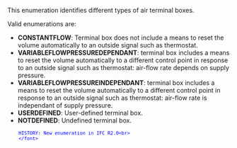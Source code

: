 ﻿This enumeration identifies different types of air terminal boxes.

Valid enumerations are:

* **CONSTANTFLOW**: Terminal box does not include a means to reset the volume automatically to an outside signal such as thermostat.
* **VARIABLEFLOWPRESSUREDEPENDANT**: terminal box includes a means to reset the volume automatically to a different control point in response to an outside signal such as thermostat: air-flow rate depends on supply pressure.
* **VARIABLEFLOWPRESSUREINDEPENDANT**: terminal box includes a means to reset the volume automatically to a different control point in response to an outside signal such as thermostat: air-flow rate is independant of supply pressure.
* **USERDEFINED**: User-defined terminal box.
* **NOTDEFINED**: Undefined terminal box.

> <font color="#0000ff" size="-1">
    	HISTORY: New enumeration in IFC R2.0<br>
    	</font>